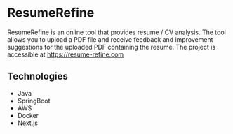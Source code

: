 # ResumeRefine

ResumeRefine is an online tool that provides resume / CV analysis. The tool allows you to upload a PDF file and receive feedback and improvement suggestions for the uploaded PDF containing the resume. The project is accessible at https://resume-refine.com

## Technologies
- Java
- SpringBoot
- AWS
- Docker
- Next.js